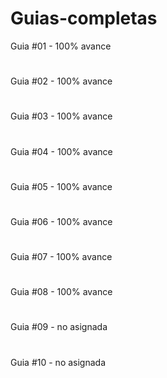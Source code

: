# Guias-completas
Guia #01 - 100% avance
#
Guia #02 - 100% avance
#
Guia #03 - 100% avance
#
Guia #04 - 100% avance
#
Guia #05 - 100% avance
#
Guia #06 - 100% avance
#
Guia #07 - 100% avance
#
Guia #08 - 100% avance
#
Guia #09 - no asignada
#
Guia #10 - no asignada

